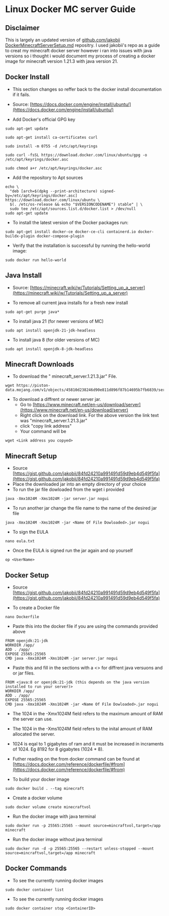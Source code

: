 # Linux Docker MC server Guide

## Disclaimer 
This is largely an updated version of [github.com/jakobii](https://github.com/jakobii) [DockerMinecraftServerSetup.md](https://gist.github.com/jakobii/84fd24210a991491d59d9eb4d549f5fa) repositry. I used jakobii's repo as a guide to creat my minecraft docker server however i ran into issues with java versions so i thought i would document my process of creating a docker image for minecraft version 1.21.3 with java version 21.

## Docker Install
- This section changes so reffer back to the docker install documentation if it fails.
- Source: [https://docs.docker.com/engine/install/ubuntu/](https://docs.docker.com/engine/install/ubuntu/)

- Add Docker's official GPG key
```
sudo apt-get update
```
```
sudo apt-get install ca-certificates curl
```
```
sudo install -m 0755 -d /etc/apt/keyrings
```
```
sudo curl -fsSL https://download.docker.com/linux/ubuntu/gpg -o /etc/apt/keyrings/docker.asc
```
```
sudo chmod a+r /etc/apt/keyrings/docker.asc
```

- Add the repository to Apt sources
```
echo \
  "deb [arch=$(dpkg --print-architecture) signed-by=/etc/apt/keyrings/docker.asc] https://download.docker.com/linux/ubuntu \
  $(. /etc/os-release && echo "$VERSIONCODENAME") stable" | \
  sudo tee /etc/apt/sources.list.d/docker.list > /dev/null
sudo apt-get update
```
- To install the latest version of the Docker packages run:
```
sudo apt-get install docker-ce docker-ce-cli containerd.io docker-buildx-plugin docker-compose-plugin
```
- Verify that the installation is successful by running the hello-world image:
```
sudo docker run hello-world
```

## Java Install
- Source: [https://minecraft.wiki/w/Tutorials/Setting_up_a_server](https://minecraft.wiki/w/Tutorials/Setting_up_a_server)

- To remove all current java installs for a fresh new install
```
sudo apt-get purge java*
```
- To install java 21 (for newer versions of MC)
```
sudo apt install openjdk-21-jdk-headless
```
- To install java 8 (for older versions of MC)
```
sudo apt install openjdk-8-jdk-headless
```

## Minecraft Downloads
- To download the " minecraft_server.1.21.3.jar" File. 
```
wget https://piston-data.mojang.com/v1/objects/45810d238246d90e811d896f87b14695b7fb6839/server.jar
```
- To download a diffrent or newer server jar.
  - Go to [https://www.minecraft.net/en-us/download/server](https://www.minecraft.net/en-us/download/server)
  - Right click on the download link. For the above version the link text was "minecraft_server.1.21.3.jar"
  - click "copy link address"
  - Your command will be
```
wget <Link address you copyed>
```


## Minecraft Setup
- Source [https://gist.github.com/jakobii/84fd24210a991491d59d9eb4d549f5fa](https://gist.github.com/jakobii/84fd24210a991491d59d9eb4d549f5fa)
- Place the downloaded jar into an empty directory of your choice
- To run the jar file dowloaded from the wget i provided
```
java -Xmx1024M -Xms1024M -jar server.jar nogui
```
- To run another jar change the file name to the name of the desired jar file
```
java -Xmx1024M -Xms1024M -jar <Name Of File Dowloaded>.jar nogui
```

- To sign the EULA
```
nano eula.txt
```
- Once the EULA is signed run the jar again and op yourself
```
op <UserName>
```

## Docker Setup
- Source [https://gist.github.com/jakobii/84fd24210a991491d59d9eb4d549f5fa](https://gist.github.com/jakobii/84fd24210a991491d59d9eb4d549f5fa)

- To create a Docker file
```
nano Dockerfile
```
- Paste this into the docker file if you are using the commands provided above 

```
FROM openjdk:21-jdk
WORKDIR /app/
ADD . /app/
EXPOSE 25565:25565
CMD java -Xmx1024M -Xms1024M -jar server.jar nogui
```
- Paste this and fill in the sections with a <> for diffrent java versuons and or jar files. 

```
FROM <java:8 or openjdk:21-jdk (this depends on the java version installed to run your server)>
WORKDIR /app/
ADD . /app/
EXPOSE 25565:25565
CMD java -Xmx1024M -Xms1024M -jar <Name Of File Dowloaded>.jar nogui
```
- The 1024 in the -Xmx1024M field refers to the maximum amount of RAM the server can use.
- The 1024 in the -Xms1024M field refers to the inital amount of RAM allocated the server.
- 1024 is eqal to 1 gigabytes of ram and it must be increased in incraments of 1024. Eg 8192 for 8 gigabytes (1024 * 8). 
- Futher reading on the from docker command can be found at [https://docs.docker.com/reference/dockerfile/#from](https://docs.docker.com/reference/dockerfile/#from)

- To build your docker image
```
sudo docker build . --tag minecraft
```
- Create a docker volume
```
sudo docker volume create minecraftvol
```
- Run the docker image with java terminal
```
sudo docker run -p 25565:25565 --mount source=mincraftvol,target=/app minecraft
```
- Run the docker image without java terminal
```
sudo docker run -d -p 25565:25565 --restart unless-stopped --mount source=mincraftvol,target=/app minecraft
```

## Docker Commands 

- To see the currently running docker images
```
sudo docker container list
```
- To see the currently running docker images
```
sudo docker container stop <ContainerID>
```

